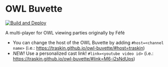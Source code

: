# OWL Buvette

[![Build and Deploy](https://github.com/TrAsKiN/owl-buvette/actions/workflows/build-and-deploy.yml/badge.svg)](https://github.com/TrAsKiN/owl-buvette/actions/workflows/build-and-deploy.yml)

A multi-player for OWL viewing parties originally by Féfé

- You can change the host of the OWL Buvette by adding `#host=<channel name>` (i.e.: https://traskin.github.io/owl-buvette/#host=traskin)
- _NEW!_ Use a personalized cast link! `#link=<youtube video id>` (i.e.: https://traskin.github.io/owl-buvette/#link=M6-i2sNdUps)
